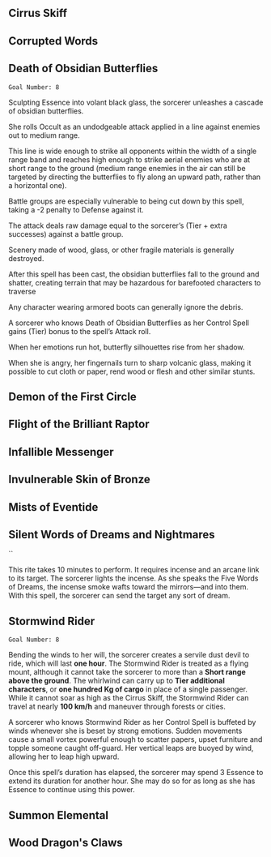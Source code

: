 ## Cirrus Skiff


## Corrupted Words


## Death of Obsidian Butterflies
`Goal Number: 8`

Sculpting Essence into volant black glass, the sorcerer unleashes a cascade of obsidian butterflies.

She rolls Occult as an undodgeable attack applied in a line against enemies out to medium range.

This line is wide enough to strike all opponents within the width of a single range band and reaches high enough to strike aerial enemies who are at short range to the ground (medium range enemies in the air can still be targeted by directing the butterflies to fly along an upward path, rather than a horizontal one).

Battle groups are especially vulnerable to being cut down by this spell, taking a -2 penalty to Defense against it.

The attack deals raw damage equal to the sorcerer’s (Tier + extra successes) against a battle group.

Scenery made of wood, glass, or other fragile materials is generally destroyed.

After this spell has been cast, the obsidian butterflies fall to the ground and shatter, creating terrain that may be hazardous for barefooted characters to traverse

Any character wearing armored boots can generally ignore the debris.

A sorcerer who knows Death of Obsidian Butterflies as her Control Spell gains (Tier) bonus to the spell’s Attack roll.

When her emotions run hot, butterfly silhouettes rise from her shadow.

When she is angry, her fingernails turn to sharp volcanic glass, making it possible to cut cloth or paper, rend wood or flesh and other similar stunts.


## Demon of the First Circle


## Flight of the Brilliant Raptor


## Infallible Messenger


## Invulnerable Skin of Bronze


## Mists of Eventide


## Silent Words of Dreams and Nightmares
``

This rite takes 10 minutes to perform.
It requires incense and an arcane link to its target.
The sorcerer lights the incense.
As she speaks the Five Words of Dreams, the incense smoke wafts toward the mirrors—and into them.
With this spell, the sorcerer can send the target any sort of dream.


## Stormwind Rider
`Goal Number: 8`

Bending the winds to her will, the sorcerer creates a servile dust devil to ride, which will last **one hour**.
The Stormwind Rider is treated as a flying mount, although it cannot take the sorcerer to more than a **Short range above the ground**.
The whirlwind can carry up to **Tier additional characters**, or **one hundred Kg of cargo** in place of a single passenger.
While it cannot soar as high as the Cirrus Skiff, the Stormwind Rider can travel at nearly **100 km/h** and maneuver through forests or cities.

A sorcerer who knows Stormwind Rider as her Control Spell is buffeted by winds whenever she is beset by strong emotions.
Sudden movements cause a small vortex powerful enough to scatter papers, upset furniture and topple someone caught off-guard.
Her vertical leaps are buoyed by wind, allowing her to leap high upward.

Once this spell’s duration has elapsed, the sorcerer may spend 3 Essence to extend its duration for another hour.
She may do so for as long as she has Essence to continue using this power.


## Summon Elemental


## Wood Dragon's Claws
